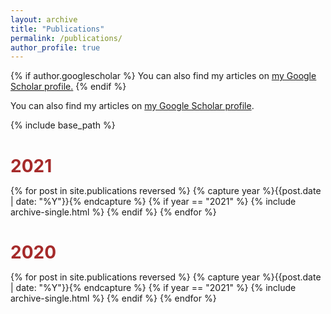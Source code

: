 ```yaml
---
layout: archive
title: "Publications"
permalink: /publications/
author_profile: true
---
```


{% if author.googlescholar %}
  You can also find my articles on <u><a href="{{author.googlescholar}}">my Google Scholar profile</a>.</u>
{% endif %}

You can also find my articles on <a href="https://scholar.google.com/citations?user=YCHJZOMAAAAJ&hl=en">my Google Scholar profile</a>.

{% include base_path %}

<!-- {% for post in site.publications reversed %}
  {% capture year %}{{ post.date | date: '%Y' }}{% endcapture %}
  {% if year != written_year %}
    <h1 id="{{ year | slugify }}" class="archive__subtitle">{{ year }}</h1>
    {% capture written_year %}{{ year }}{% endcapture %}
  {% endif %}
  {% include archive-single.html %}
{% endfor %} -->


<h1 style="color: brown; margin: 1.414em 0 0; padding-bottom: 0.5em; font-size: $type-size-5; border-bottom: 1px solid $border-color;">2021</h1>
{% for post in site.publications reversed %}
  {% capture year %}{{post.date | date: "%Y"}}{% endcapture %}
  {% if year == "2021" %}
    {% include archive-single.html %}
  {% endif %}
{% endfor %}

<h1 style="color: brown; margin: 1.414em 0 0; padding-bottom: 0.5em; font-size: $type-size-5; border-bottom: 1px solid $border-color;">2020</h1>
{% for post in site.publications reversed %}
  {% capture year %}{{post.date | date: "%Y"}}{% endcapture %}
  {% if year == "2021" %}
    {% include archive-single.html %}
  {% endif %}
{% endfor %}

